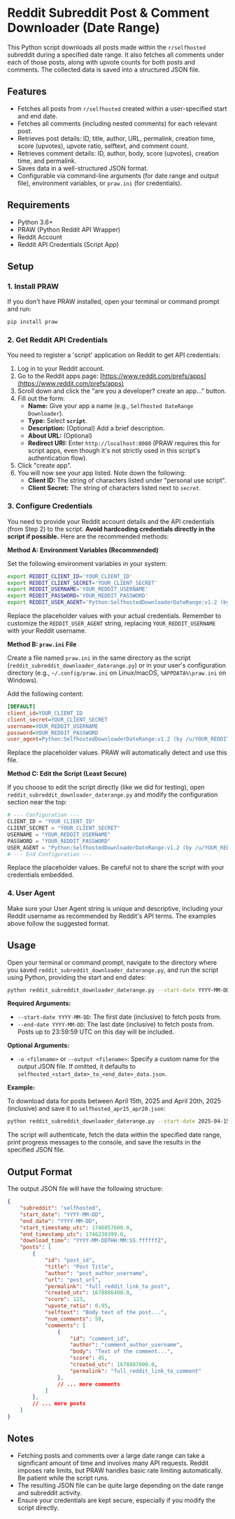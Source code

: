 # Reddit Subreddit Post & Comment Downloader (Date Range)

This Python script downloads all posts made within the `r/selfhosted` subreddit during a specified date range. It also fetches all comments under each of those posts, along with upvote counts for both posts and comments. The collected data is saved into a structured JSON file.

## Features

- Fetches all posts from `r/selfhosted` created within a user-specified start and end date.
- Fetches all comments (including nested comments) for each relevant post.
- Retrieves post details: ID, title, author, URL, permalink, creation time, score (upvotes), upvote ratio, selftext, and comment count.
- Retrieves comment details: ID, author, body, score (upvotes), creation time, and permalink.
- Saves data in a well-structured JSON format.
- Configurable via command-line arguments (for date range and output file), environment variables, or `praw.ini` (for credentials).

## Requirements

- Python 3.6+
- PRAW (Python Reddit API Wrapper)
- Reddit Account
- Reddit API Credentials (Script App)

## Setup

### 1. Install PRAW

If you don't have PRAW installed, open your terminal or command prompt and run:

```bash
pip install praw
```

### 2. Get Reddit API Credentials

You need to register a 'script' application on Reddit to get API credentials:

1.  Log in to your Reddit account.
2.  Go to the Reddit apps page: [https://www.reddit.com/prefs/apps](https://www.reddit.com/prefs/apps)
3.  Scroll down and click the "are you a developer? create an app..." button.
4.  Fill out the form:
    *   **Name:** Give your app a name (e.g., `Selfhosted DateRange Downloader`).
    *   **Type:** Select **`script`**.
    *   **Description:** (Optional) Add a brief description.
    *   **About URL:** (Optional)
    *   **Redirect URI:** Enter `http://localhost:8080` (PRAW requires this for script apps, even though it's not strictly used in this script's authentication flow).
5.  Click "create app".
6.  You will now see your app listed. Note down the following:
    *   **Client ID:** The string of characters listed under "personal use script".
    *   **Client Secret:** The string of characters listed next to `secret`.

### 3. Configure Credentials

You need to provide your Reddit account details and the API credentials (from Step 2) to the script. **Avoid hardcoding credentials directly in the script if possible.** Here are the recommended methods:

**Method A: Environment Variables (Recommended)**

Set the following environment variables in your system:

```bash
export REDDIT_CLIENT_ID='YOUR_CLIENT_ID'
export REDDIT_CLIENT_SECRET='YOUR_CLIENT_SECRET'
export REDDIT_USERNAME='YOUR_REDDIT_USERNAME'
export REDDIT_PASSWORD='YOUR_REDDIT_PASSWORD'
export REDDIT_USER_AGENT='Python:SelfhostedDownloaderDateRange:v1.2 (by /u/YOUR_REDDIT_USERNAME)' # Customize this!
```

Replace the placeholder values with your actual credentials. Remember to customize the `REDDIT_USER_AGENT` string, replacing `YOUR_REDDIT_USERNAME` with your Reddit username.

**Method B: `praw.ini` File**

Create a file named `praw.ini` in the same directory as the script (`reddit_subreddit_downloader_daterange.py`) or in your user's configuration directory (e.g., `~/.config/praw.ini` on Linux/macOS, `%APPDATA%\praw.ini` on Windows).

Add the following content:

```ini
[DEFAULT]
client_id=YOUR_CLIENT_ID
client_secret=YOUR_CLIENT_SECRET
username=YOUR_REDDIT_USERNAME
password=YOUR_REDDIT_PASSWORD
user_agent=Python:SelfhostedDownloaderDateRange:v1.2 (by /u/YOUR_REDDIT_USERNAME)
```

Replace the placeholder values. PRAW will automatically detect and use this file.

**Method C: Edit the Script (Least Secure)**

If you choose to edit the script directly (like we did for testing), open `reddit_subreddit_downloader_daterange.py` and modify the configuration section near the top:

```python
# --- Configuration --- 
CLIENT_ID = "YOUR_CLIENT_ID"
CLIENT_SECRET = "YOUR_CLIENT_SECRET"
USERNAME = "YOUR_REDDIT_USERNAME"
PASSWORD = "YOUR_REDDIT_PASSWORD"
USER_AGENT = "Python:SelfhostedDownloaderDateRange:v1.2 (by /u/YOUR_REDDIT_USERNAME)" # Customize!
# --- End Configuration ---
```

Replace the placeholder values. Be careful not to share the script with your credentials embedded.

### 4. User Agent

Make sure your User Agent string is unique and descriptive, including your Reddit username as recommended by Reddit's API terms. The examples above follow the suggested format.

## Usage

Open your terminal or command prompt, navigate to the directory where you saved `reddit_subreddit_downloader_daterange.py`, and run the script using Python, providing the start and end dates:

```bash
python reddit_subreddit_downloader_daterange.py --start-date YYYY-MM-DD --end-date YYYY-MM-DD
```

**Required Arguments:**

*   `--start-date YYYY-MM-DD`: The first date (inclusive) to fetch posts from.
*   `--end-date YYYY-MM-DD`: The last date (inclusive) to fetch posts from. Posts up to 23:59:59 UTC on this day will be included.

**Optional Arguments:**

*   `-o <filename>` or `--output <filename>`: Specify a custom name for the output JSON file. If omitted, it defaults to `selfhosted_<start_date>_to_<end_date>_data.json`.

**Example:**

To download data for posts between April 15th, 2025 and April 20th, 2025 (inclusive) and save it to `selfhosted_apr15_apr20.json`:

```bash
python reddit_subreddit_downloader_daterange.py --start-date 2025-04-15 --end-date 2025-04-20 -o selfhosted_apr15_apr20.json
```

The script will authenticate, fetch the data within the specified date range, print progress messages to the console, and save the results in the specified JSON file.

## Output Format

The output JSON file will have the following structure:

```json
{
    "subreddit": "selfhosted",
    "start_date": "YYYY-MM-DD",
    "end_date": "YYYY-MM-DD",
    "start_timestamp_utc": 1746057600.0,
    "end_timestamp_utc": 1746230399.0,
    "download_time": "YYYY-MM-DDTHH:MM:SS.ffffffZ",
    "posts": [
        {
            "id": "post_id",
            "title": "Post Title",
            "author": "post_author_username",
            "url": "post_url",
            "permalink": "full_reddit_link_to_post",
            "created_utc": 1678886400.0,
            "score": 123,
            "upvote_ratio": 0.95,
            "selftext": "Body text of the post...",
            "num_comments": 50,
            "comments": [
                {
                    "id": "comment_id",
                    "author": "comment_author_username",
                    "body": "Text of the comment...",
                    "score": 45,
                    "created_utc": 1678887000.0,
                    "permalink": "full_reddit_link_to_comment"
                },
                // ... more comments
            ]
        },
        // ... more posts
    ]
}
```

## Notes

*   Fetching posts and comments over a large date range can take a significant amount of time and involves many API requests. Reddit imposes rate limits, but PRAW handles basic rate limiting automatically. Be patient while the script runs.
*   The resulting JSON file can be quite large depending on the date range and subreddit activity.
*   Ensure your credentials are kept secure, especially if you modify the script directly.

